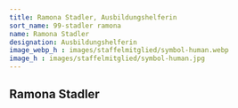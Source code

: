 ```yaml
---
title: Ramona Stadler, Ausbildungshelferin
sort_name: 99-stadler ramona
name: Ramona Stadler
designation: Ausbildungshelferin
image_webp_h : images/staffelmitglied/symbol-human.webp
image_h : images/staffelmitglied/symbol-human.jpg
---
```

## Ramona Stadler
